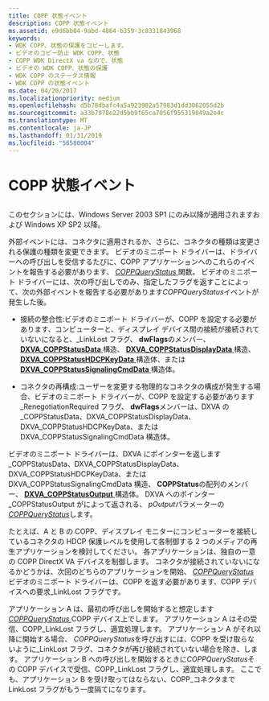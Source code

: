 ```yaml
---
title: COPP 状態イベント
description: COPP 状態イベント
ms.assetid: e9d6bb04-9abd-4864-b359-3c8331843968
keywords:
- WDK COPP、状態の保護をコピーします。
- ビデオのコピー防止 WDK COPP、状態
- COPP WDK DirectX va なので、状態
- ビデオの WDK COPP、状態の保護
- WDK COPP のステータス情報
- WDK COPP の状態イベント
ms.date: 04/20/2017
ms.localizationpriority: medium
ms.openlocfilehash: d5b78dbafc4a5a923982a57983d1dd3062055d2b
ms.sourcegitcommit: a33b7978e22d5bb9f65ca7056f955319049a2e4c
ms.translationtype: MT
ms.contentlocale: ja-JP
ms.lasthandoff: 01/31/2019
ms.locfileid: "56580004"
---
```

# <a name="copp-status-events"></a>COPP 状態イベント


## <span id="ddk_copp_status_events_gg"></span><span id="DDK_COPP_STATUS_EVENTS_GG"></span>


このセクションには、Windows Server 2003 SP1 にのみ以降が適用されますおよび Windows XP SP2 以降。

外部イベントには、コネクタに適用されるか、さらに、コネクタの種類は変更される保護の種類を変更できます。 ビデオのミニポート ドライバーは、ドライバーへの呼び出しを受信するたびに、COPP アプリケーションへのこれらのイベントを報告する必要があります、 [ *COPPQueryStatus* ](https://msdn.microsoft.com/library/windows/hardware/ff539652)関数。 ビデオのミニポート ドライバーには、次の呼び出しでのみ、指定したフラグを返すことによって、次の外部イベントを報告する必要があります*COPPQueryStatus*イベントが発生した後。

-   接続の整合性:ビデオのミニポート ドライバーが、COPP を設定する必要があります、コンピューターと、ディスプレイ デバイス間の接続が接続されていないになると、\_LinkLost フラグ、 **dwFlags**のメンバー、 [ **DXVA\_COPPStatusData** ](https://msdn.microsoft.com/library/windows/hardware/ff563154)構造、 [ **DXVA\_COPPStatusDisplayData** ](https://msdn.microsoft.com/library/windows/hardware/ff563157)構造、 [ **DXVA\_COPPStatusHDCPKeyData** ](https://msdn.microsoft.com/library/windows/hardware/ff563896)構造体、または[ **DXVA\_COPPStatusSignalingCmdData** ](https://msdn.microsoft.com/library/windows/hardware/ff563905)構造体。

-   コネクタの再構成:ユーザーを変更する物理的なコネクタの構成が発生する場合、ビデオのミニポート ドライバーが、COPP を設定する必要があります\_RenegotiationRequired フラグ、 **dwFlags**メンバーは、DXVA の\_COPPStatusData、DXVA\_COPPStatusDisplayData、DXVA\_COPPStatusHDCPKeyData、または DXVA\_COPPStatusSignalingCmdData 構造体。

ビデオのミニポート ドライバーは、DXVA にポインターを返します\_COPPStatusData、DXVA\_COPPStatusDisplayData、DXVA\_COPPStatusHDCPKeyData、または DXVA\_COPPStatusSignalingCmdData 構造、 **COPPStatus**の配列のメンバー、 [ **DXVA\_COPPStatusOutput** ](https://msdn.microsoft.com/library/windows/hardware/ff563903)構造体。 DXVA へのポインター\_COPPStatusOutput がによって返される、 *pOutput*パラメーターの[ *COPPQueryStatus*](https://msdn.microsoft.com/library/windows/hardware/ff539652)します。

たとえば、A と B の COPP、ディスプレイ モニターにコンピューターを接続しているコネクタの HDCP 保護レベルを使用して各制御する 2 つのメディアの再生アプリケーションを検討してください。 各アプリケーションは、独自の一意の COPP DirectX VA デバイスを制御します。 コネクタが接続されていないになるかどうかは、次回のどちらのアプリケーションを開始、 [ *COPPQueryStatus* ](https://msdn.microsoft.com/library/windows/hardware/ff539652)ビデオのミニポート ドライバーは、COPP を返す必要があります、COPP デバイスへの要求\_LinkLost フラグです。

アプリケーション A は、最初の呼び出しを開始すると想定します[ *COPPQueryStatus* ](https://msdn.microsoft.com/library/windows/hardware/ff539652) COPP デバイス上でします。 アプリケーション A はその受信、COPP\_LinkLost フラグし、適宜処理します。 アプリケーション A がそれ以降に開始する場合、 *COPPQueryStatus*を呼び出すには、COPP を受け取らないように\_LinkLost フラグ、コネクタが再び接続されていない場合を除き、します。 アプリケーション B への呼び出しを開始するときに*COPPQueryStatus*その COPP デバイスで受信、COPP\_LinkLost フラグし、適宜処理します。 ここでも、アプリケーション B を受け取ってはならない、COPP\_コネクタまで LinkLost フラグがもう一度隔てになります。

 

 





